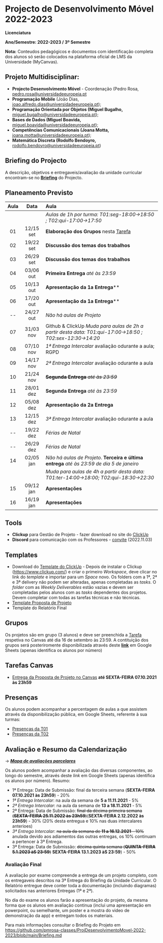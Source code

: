 # Projecto de Desenvolvimento Móvel 2022-2023

**Licenciatura**

**Ano/Semestre: 2022-2023 / 3º Semestre**

**Nota:** Conteudos pedagógicos e documentos com identificação completa dos alunos só serão colocados na plataforma oficial de LMS da Universidade (MyCanvas).

## Projeto Multidisciplinar:

- **Projecto Desenvolvimento Móvel** - Coordenação (Pedro Rosa, [pedro.rosa@universidadeeuropeia.pt](mailto:pedro.rosa@universidadeeuropeia.pt)
- **Programação Mobile** (João Dias, [joao.alfredo.dias@universidadeeuropeia.pt](mailto:joao.dias@universidadeeuropeia.pt));
- **Programação Orientada por Objetos (Miguel Bugalho,** [miguel.bugalho@universidadeeuropeia.pt](mailto:miguel.bugalho@universidadeeuropeia.pt));
- **Bases de Dados (Miguel Boavida,** [miguel.boavida@universidadeeuropeia.pt](mailto:miguel.boavida@universidadeeuropeia.pt));
- **Competências Comunicacionais (Joana Motta,** [joana.motta@universidadeeuropeia.pt](mailto:joana.motta@universidadeeuropeia.pt));
- **Matemática Discreta (Rodolfo Bendoyro,** [rodolfo.bendoyro@universidadeeuropeia.pt](mailto:rodolfo.bendoyro@universidadeeuropeia.pt))

## Briefing do Projecto

A descrição, objetivos e entregaveis/avaliação da unidade curricular encontram-se no **[Briefing](Briefing.md)** do Projecto.

## Planeamento Previsto

| Aula | Data | Aula |
| :-----------: | :-----------: | :---------- |
|  |  | *Aulas de 1h por turma: T01:seg-18:00->18:50 ; T02:qui-17:00->17:50* |
| 01 | 12/15 set | **Elaboração dos Grupos** nesta [Tarefa](https://mycampus.pt/courses/13374/assignments/15524) |
| 02 | 19/22 set | **Discussão dos temas dos trabalhos** |
| 03 | 26/29 set | **Discussão dos temas dos trabalhos** |
| 04 | 03/06 out | **Primeira Entrega** *até às 23:59* |
| 05 | 10/13 out | **Apresentação da 1a Entrega**** |
| 06 | 17/20 out | **Apresentação da 1a Entrega**** |
| -- | 24/27 out | *Não há aulas de Projeto* |
| 07 | 31/03 nov | Github & ClickUp  *Muda para aulas de 2h a partir desta data: T01:qui-17:00->18:50 ; T02:sex-12:30->14:20* |
| 08 | 07/10 nov |  *1ª Entrega Intercalar* avaliação odurante a aula; RGPD|
| 09 | 14/17 nov |  *2ª Entrega Intercalar* avaliação odurante a aula|
| 10 | 21/24 nov | ~~**Segunda Entrega** *até às 23:59*~~  |
| 11 | 28/01 dez | **Segunda Entrega** *até às 23:59* |
| 12 | 05/08 dez | **Apresentação da 2a Entrega** |
| 13 | 12/15 dez | *3ª Entrega Intercalar* avaliação odurante a aula|
| -- | 19/22 dez | *Férias de Natal* |
| -- | 26/29 dez | *Férias de Natal* |
| 14 | 02/05 jan | *Não há aulas de Projeto*.  **Terceira e última entrega** *até às 23:59 de dia 5 de janeiro* |
|  |  | *Muda para aulas de 4h a partir desta data: T01:ter-14:00->18:00; T02:qui-18:30->22:30*|
| 15 | 09/12 jan | **Apresentações** |
| 16 | 16/19 jan | **Apresentações** |


## Tools
- **Clickup** para Gestão de Projeto - fazer download no site do [ClickUp](https://www.clickup.com/)
- **Discord** para comunicação com os Professores - [convite](https://discord.gg/CynBTfFN) (2022.11.03)

## Templates
- Download do [Template do ClickUp](https://app.clickup.com/template/project/t-66165690/d0d0bd28986cba9) - Depois de instalar o Clickup (https://www.clickup.com/) e criar o primeiro *Workspace*, deve clicar no link do *template* e importar para um *Space* novo. Os folders com a 1ª, 2ª e 3ª delivery não podem ser alteradas, apenas completadas as *tasks*. O *folder* com as *Weekly Deliverables* estão vazias e devem ser completadas pelos alunos com as *tasks* dependentes dos projetos. Devem completar com todas as tarefas técnicas e não técnicas.
- [Template Proposta de Projeto](https://github.com/pmrosa-classes/ProjDesenvolvimentoMovel-2022-2023/blob/main/Template-Proposta.md)
- Template do Relatório Final

## Grupos

Os projetos são em grupo (3 alunos) e deve ser preenchida a [Tarefa](https://mycampus.pt/courses/13374/assignments/15524) respetiva no Canvas até dia 16 de setembro às 23:59.
A contituição dos grupos será posteriromente disponibilizada através deste **[link](https://docs.google.com/spreadsheets/d/e/2PACX-1vQ6_NXhcPLzlngPi6KNQzDmSAJdltBnX-1-LycT61ErdBucJSG2oFeFYfbg1oXktf8aR0abR9wxs-Gr/pubhtml?gid=592821258&single=true)** em Google Sheets (apenas identifica os alunos por número) 

## Tarefas Canvas
- [Entrega da Proposta de Projeto no Canvas](https://mycampus.pt/courses/13374/assignments/16341) **até SEXTA-FEIRA 07.10.2021 às 23h59**

## Presenças

Os alunos podem acompanhar a percentagem de aulas a que assistem através da disponibilização pública, em Google Sheets, referente à sua turmas:
- [Presenças da T01](https://docs.google.com/spreadsheets/d/e/2PACX-1vQ6_NXhcPLzlngPi6KNQzDmSAJdltBnX-1-LycT61ErdBucJSG2oFeFYfbg1oXktf8aR0abR9wxs-Gr/pubhtml?gid=1412701734&single=true)
- [Presenças da T02](https://docs.google.com/spreadsheets/d/e/2PACX-1vQ6_NXhcPLzlngPi6KNQzDmSAJdltBnX-1-LycT61ErdBucJSG2oFeFYfbg1oXktf8aR0abR9wxs-Gr/pubhtml?gid=933545162&single=true)

## Avaliação e Resumo da Calendarização

-> ***[Mapa de avaliações parcelares](https://docs.google.com/spreadsheets/d/e/2PACX-1vQ6_NXhcPLzlngPi6KNQzDmSAJdltBnX-1-LycT61ErdBucJSG2oFeFYfbg1oXktf8aR0abR9wxs-Gr/pubhtml?gid=592821258&single=true)***

Os alunos podem acompanhar a avaliação das diversas componentes, ao longo do semestre, através deste *link* em Google Sheets (apenas identifica os alunos por número).
Resumo:
- 1ª Entrega: Data de Submissão: final da terceira semana (**SEXTA-FEIRA 07.10.2021 às 23h59**) - 20%
- *1ª Entrega Intercalar*: na aula da semana de **5 a 11.11.2021** - 5%
- *2ª Entrega Intercalar*: na aula da semana de **13 a 18.11.2021** - 5%
- 2ª Entrega: Data de Submissão: ~~final da décima primeira semana (**SEXTA-FEIRA 25.11.2022 às 23h59**)~~(**SEXTA-FEIRA 2.12.2022 às 23h59**) - 30% (20% desta entregua e 10% nas duas intercalares anterioes)
- *3ª Entrega Intercalar*: ~~na aula da semana de **11 a 16.12.2021** - 10%~~ anulada devido aos adiamentos das outras entregas, os 10% continuam a pertencer à 3ª Entrega.
- 3ª Entrega: Data de Submissão: ~~décima quinta semana (**QUINTA-FEIRA 5.1.2023 àS 23:59**)~~ **SEXTA-FEIRA 13.1.2023 àS 23:59**) - 50%

### Avaliação Final
A avaliação por exame compreende a entrega de um projeto completo, com os entregaveis descritos na 3ª Entrega do Briefing da Unidade Curricular. O Relatório entregue deve conter toda a documentação (incluindo diagramas) solicitados nas anteriores Entregas (1ª e 2ª).

No dia do exame os alunos farão a apresentação do projeto, da mesma forma que os alunos em avaliação continua (inclui uma apresentação em powerpoint, ou semelhante, um poster e a mostra do video de demonstração da app) e entregam todos os materiais.

Para mais informações consultar o Briefing do Projeto em https://github.com/pmrosa-classes/ProjDesenvolvimentoMovel-2022-2023/blob/main/Briefing.md




